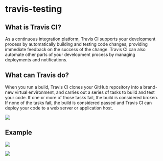 # travis-testing

## What is Travis CI?

As a continuous integration platform, Travis CI supports your development process by automatically building and testing code changes, providing immediate feedback on the success of the change. Travis CI can also automate other parts of your development process by managing deployments and notifications.

## What can Travis do?

When you run a build, Travis CI clones your GitHub repository into a brand-new virtual environment, and carries out a series of tasks to build and test your code. If one or more of those tasks fail, the build is considered broken. If none of the tasks fail, the build is considered passed and Travis CI can deploy your code to a web server or application host.


![](https://i.imgur.com/Yq3C7O7.png)

## Example 

![](https://i.imgur.com/ObiGUZa.png)

![](https://i.imgur.com/WjnwmIL.png)
